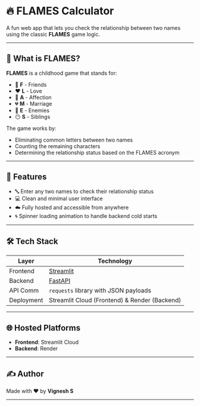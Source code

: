 # 🔥 FLAMES Calculator

A fun web app that lets you check the relationship between two names using the classic **FLAMES** game logic.

---

## 🎯 What is FLAMES?

**FLAMES** is a childhood game that stands for:

- 💖 **F** - Friends  
- ❤️ **L** - Love  
- 💍 **A** - Affection  
- 💔 **M** - Marriage  
- 🧊 **E** - Enemies  
- 😶 **S** - Siblings  

The game works by:
- Eliminating common letters between two names
- Counting the remaining characters
- Determining the relationship status based on the FLAMES acronym

---

## 🚀 Features

- 🔤 Enter any two names to check their relationship status
- 💻 Clean and minimal user interface
- ☁️ Fully hosted and accessible from anywhere
- 🌀 Spinner loading animation to handle backend cold starts

---

## 🛠️ Tech Stack

| Layer     | Technology             |
|-----------|------------------------|
| Frontend  | [Streamlit](https://streamlit.io) |
| Backend   | [FastAPI](https://fastapi.tiangolo.com) |
| API Comm  | `requests` library with JSON payloads |
| Deployment | Streamlit Cloud (Frontend) & Render (Backend) |

---

## 🌐 Hosted Platforms

- **Frontend**: Streamlit Cloud  
- **Backend**: Render

---

## ✍️ Author

Made with ❤️ by **Vignesh S**

---
